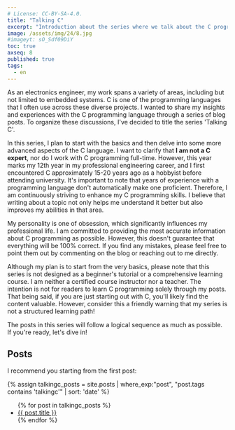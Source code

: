 ```yaml
---
# License: CC-BY-SA-4.0.
title: "Talking C"
excerpt: "Introduction about the series where we talk about the C programming language..."
image: /assets/img/24/8.jpg
#imageyt: sO_Sdf09DiY
toc: true
axseq: 8
published: true
tags:
  - en
---
```


As an electronics engineer, my work spans a variety of areas, including but not
limited to embedded systems. C is one of the programming languages that I often
use across these diverse projects. I wanted to share my insights and experiences
with the C programming language through a series of blog posts. To organize
these discussions, I've decided to title the series 'Talking C'.

In this series, I plan to start with the basics and then delve into some more
advanced aspects of the C language. I want to clarify that **I am not a C expert**,
nor do I work with C programming full-time. However, this year marks my 12th
year in my professional engineering career, and I first encountered C
approximately 15-20 years ago as a hobbyist before attending university. It's
important to note that years of experience with a programming language don't
automatically make one proficient. Therefore, I am continuously striving to
enhance my C programming skills. I believe that writing about a topic not only
helps me understand it better but also improves my abilities in that area.

My personality is one of obsession, which significantly influences my
professional life. I am committed to providing the most accurate information
about C programming as possible. However, this doesn't guarantee that everything
will be 100% correct. If you find any mistakes, please feel free to point them
out by commenting on the blog or reaching out to me directly.

Although my plan is to start from the very basics, please note that this series
is not designed as a beginner's tutorial or a comprehensive learning course. I
am neither a certified course instructor nor a teacher. The intention is not for
readers to learn C programming solely through my posts. That being said, if you
are just starting out with C, you'll likely find the content valuable. However,
consider this a friendly warning that my series is not a structured learning
path!

The posts in this series will follow a logical sequence as much as possible. If
you're ready, let's dive in!

## Posts

I recommend you starting from the first post:

<!-- markdownlint-capture -->
<!-- markdownlint-disable -->
{% assign talkingc_posts = site.posts | where_exp:"post", "post.tags contains 'talkingc'" | sort: 'date' %}
<ul>
{% for post in talkingc_posts %}
  <li>
    <a href="{{ post.url | relative_url }}">{{ post.title }}</a>
  </li>
{% endfor %}
</ul>
<!-- markdownlint-restore -->
